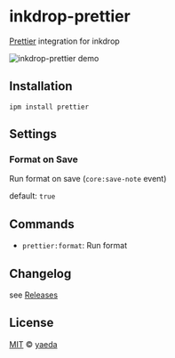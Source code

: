 # inkdrop-prettier

[Prettier](https://prettier.io/) integration for inkdrop

![inkdrop-prettier demo][demo_gif]

## Installation

```
ipm install prettier
```

## Settings

### Format on Save

Run format on save (`core:save-note` event)

default: `true`

## Commands

- `prettier:format`: Run format

## Changelog

see [Releases](https://github.com/yaeda/inkdrop-prettier/releases)

## License

[MIT][mit] © [yaeda][author]

[demo_gif]: https://user-images.githubusercontent.com/819673/87314125-bf47b700-c55d-11ea-84ee-5985af7a1a31.gif
[mit]: http://opensource.org/licenses/MIT
[author]: http://github.com/yaeda
